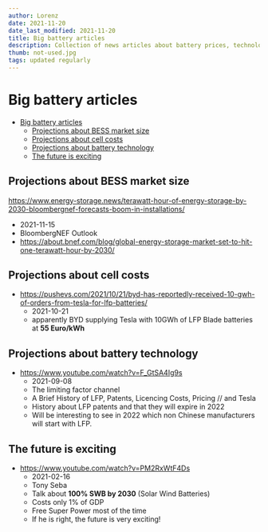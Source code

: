 ```yaml
---
author: Lorenz
date: 2021-11-20
date_last_modified: 2021-11-20
title: Big battery articles
description: Collection of news articles about battery prices, technology and future market size.
thumb: not-used.jpg
tags: updated regularly
---
```



# Big battery articles

- [Big battery articles](#big-battery-articles)
  - [Projections about BESS market size](#projections-about-bess-market-size)
  - [Projections about cell costs](#projections-about-cell-costs)
  - [Projections about battery technology](#projections-about-battery-technology)
  - [The future is exciting](#the-future-is-exciting)

## Projections about BESS market size

https://www.energy-storage.news/terawatt-hour-of-energy-storage-by-2030-bloombergnef-forecasts-boom-in-installations/
- 2021-11-15
- BloombergNEF Outlook
- https://about.bnef.com/blog/global-energy-storage-market-set-to-hit-one-terawatt-hour-by-2030/ 


## Projections about cell costs

- https://pushevs.com/2021/10/21/byd-has-reportedly-received-10-gwh-of-orders-from-tesla-for-lfp-batteries/
  - 2021-10-21
  - apparently BYD supplying Tesla with 10GWh of LFP Blade batteries at **55 Euro/kWh**


## Projections about battery technology

- https://www.youtube.com/watch?v=F_GtSA4Ig9s
  - 2021-09-08
  - The limiting factor channel
  - A Brief History of LFP, Patents, Licencing Costs, Pricing // and Tesla
  - History about LFP patents and that they will expire in 2022
  - Will be interesting to see in 2022 which non Chinese manufacturers will start with LFP. 


## The future is exciting

- https://www.youtube.com/watch?v=PM2RxWtF4Ds
  - 2021-02-16
  - Tony Seba
  - Talk about **100% SWB by 2030** (Solar Wind Batteries)
  - Costs only 1% of GDP
  - Free Super Power most of the time
  - If he is right, the future is very exciting!





